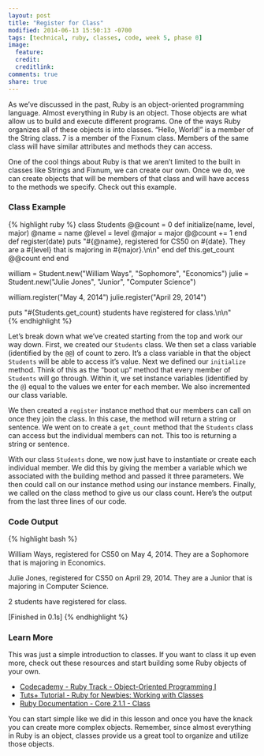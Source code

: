 ```yaml
---
layout: post
title: "Register for Class"
modified: 2014-06-13 15:50:13 -0700
tags: [technical, ruby, classes, code, week 5, phase 0]
image:
  feature: 
  credit: 
  creditlink: 
comments: true
share: true
---
```


As we’ve discussed in the past, Ruby is an object-oriented programming language. Almost everything in Ruby is an object. Those objects are what allow us to build and execute different programs. One of the ways Ruby organizes all of these objects is into classes. “Hello, World!” is a member of the String class. 7 is a member of the Fixnum class. Members of the same class will have similar attributes and methods they can access.

One of the cool things about Ruby is that we aren’t limited to the built in classes like Strings and Fixnum, we can create our own. Once we do, we can create objects that will be members of that class and will have access to the methods we specify. Check out this example.

### Class Example

{% highlight ruby %}
class Students
  @@count = 0
  def initialize(name, level, major)
    @name = name
    @level = level
    @major = major
    @@count += 1
  end
  def register(date)
    puts "#{@name}, registered for CS50 on #{date}. They are a #{level}
          that is majoring in #{major}.\n\n"
  end
  def this.get_count
    @@count
  end
end

william = Student.new("William Ways", "Sophomore", "Economics")
julie = Student.new("Julie Jones", "Junior", "Computer Science")

william.register("May 4, 2014")
julie.register("April 29, 2014")

puts "#{Students.get_count} students have registered for class.\n\n"        
{% endhighlight %}

Let’s break down what we’ve created starting from the top and work our way down. First, we created our `Students` class. We then set a class variable (identified by the `@@`) of count to zero. It’s a class variable in that the object `Students` will be able to access it’s value. Next we defined our `initialize` method. Think of this as the “boot up” method that every member of `Students` will go through. Within it, we set instance variables (identified by the `@`) equal to the values we enter for each member. We also incremented our class variable.

We then created a `register` instance method that our members can call on once they join the class. In this case, the method will return a string or sentence. We went on to create a `get_count` method that the `Students` class can access but the individual members can not. This too is returning a string or sentence.

With our class `Students` done, we now just have to instantiate or create each individual member. We did this by giving the member a variable which we associated with the building method and passed it three parameters. We then could call on our instance method using our instance members. Finally, we called on the class method to give us our class count. Here’s the output from the last three lines of our code.

### Code Output

{% highlight bash %}

William Ways, registered for CS50 on May 4, 2014. They are a Sophomore that is 
majoring in Economics.

Julie Jones, registered for CS50 on April 29, 2014. They are a Junior that is 
majoring in Computer Science.

2 students have registered for class.

[Finished in 0.1s]
{% endhighlight %}

### Learn More

This was just a simple introduction to classes. If you want to class it up even more, check out these resources and start building some Ruby objects of your own.
					
* [Codecademy - Ruby Track - Object-Oriented Programming I](http://www.codecademy.com/courses/ruby-beginner-en-MFiQ6/0/1?curriculum_id=5059f8619189a5000201fbcb)
* [Tuts+ Tutorial - Ruby for Newbies: Working with Classes](http://code.tutsplus.com/tutorials/ruby-for-newbies-working-with-classes--net-15938)
* [Ruby Documentation - Core 2.1.1 - Class](http://www.ruby-doc.org/core-2.1.1/Class.html)

You can start simple like we did in this lesson and once you have the knack you can create more complex objects. Remember, since almost everything in Ruby is an object, classes provide us a great tool to organize and utilize those objects.
